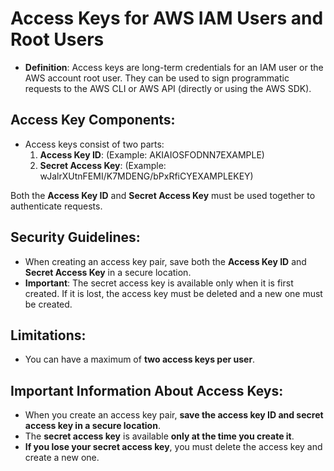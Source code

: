 
# Access Keys for AWS IAM Users and Root Users

- **Definition**: Access keys are long-term credentials for an IAM user or the AWS account root user. They can be used to sign programmatic requests to the AWS CLI or AWS API (directly or using the AWS SDK).

## Access Key Components:
- Access keys consist of two parts:
  1. **Access Key ID**: (Example: AKIAIOSFODNN7EXAMPLE)
  2. **Secret Access Key**: (Example: wJalrXUtnFEMI/K7MDENG/bPxRfiCYEXAMPLEKEY)

Both the **Access Key ID** and **Secret Access Key** must be used together to authenticate requests.

## Security Guidelines:
- When creating an access key pair, save both the **Access Key ID** and **Secret Access Key** in a secure location.
- **Important**: The secret access key is available only when it is first created. If it is lost, the access key must be deleted and a new one must be created.

## Limitations:
- You can have a maximum of **two access keys per user**.


## Important Information About Access Keys:
- When you create an access key pair, **save the access key ID and secret access key in a secure location**.
- The **secret access key** is available **only at the time you create it**.
- **If you lose your secret access key**, you must delete the access key and create a new one.











